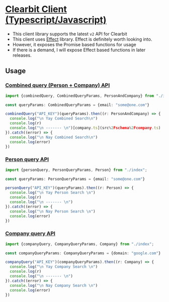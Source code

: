 # [Clearbit Client (Typescript/Javascript)](https://github.com/fr33m0nk/clearbit-client)

- This client library supports the latest `v2` API for Clearbit
- This client uses [Effect](https://www.effect.website/) library. Effect is definitely worth looking into.
- However, it exposes the Promise based functions for usage
- If there is a demand, I will expose Effect based functions in later releases.

## Usage

### [Combined query (Person + Company) API](https://dashboard.clearbit.com/docs#enrichment-api-combined-api)

```typescript
import {combinedQuery, CombinedQueryParams, PersonAndCompany} from "./index";

const queryParams: CombinedQueryParams = {email: "some@one.com"}

combinedQuery("API_KEY")(queryParams).then((r: PersonAndCompany) => {
  console.log("\n Yay Combined Search\n")
  console.log(r)
  console.log("\n ------- \n")[company.ts](src%2Fschema%2Fcompany.ts)
}).catch((error) => {
  console.log("\n Nay Combined Search\n")
  console.log(error)
})
```

### [Person query API](https://dashboard.[company.ts](src%2Fschema%2Fcompany.ts)clearbit.com/docs#enrichment-api-person-api)

```typescript
import {personQuery, PersonQueryParams, Person} from "./index";

const queryParams: PersonQueryParams = {email: "some@one.com"}

personQuery("API_KEY")(queryParams).then((r: Person) => {
  console.log("\n Yay Person Search \n")
  console.log(r)
  console.log("\n ------- \n")
}).catch((error) => {
  console.log("\n Nay Person Search \n")
  console.log(error)
})
```

### [Company query API](https://dashboard.clearbit.com/docs#enrichment-api-company-api)

```typescript
import {companyQuery, CompanyQueryParams, Company} from "./index";

const companyQueryParams: CompanyQueryParams = {domain: "google.com"}

companyQuery("API_KEY")(companyQueryParams).then((r: Company) => {
  console.log("\n Yay Company Search \n")
  console.log(r)
  console.log("\n ------- \n")
}).catch((error) => {
  console.log("\n Nay Company Search \n")
  console.log(error)
})
```